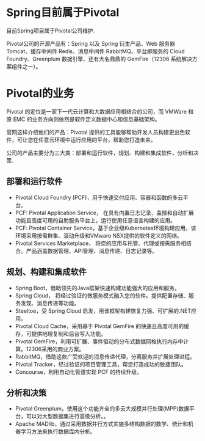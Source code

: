 # Spring目前属于Pivotal

目前Spring项目属于Pivotal公司维护.

Pivotal公司的开源产品有：Spring 以及 Spring 衍生产品、Web 服务器 Tomcat、缓存中间件 Redis、消息中间件 RabbitMQ、平台即服务的 Cloud Foundry、Greenplum 数据引擎、还有大名鼎鼎的 GemFire（12306 系统解决方案组件之一）。


# Pivotal的业务
Pivotal 的定位是一家下一代云计算和大数据应用相结合的公司，而 VMWare 和原 EMC 的业务方向则依然是软件定义数据中心和信息基础架构。

官网这样介绍他们的产品：Pivotal 提供的工具能够帮助开发人员构建更出色软件，可让您在任意云环境中运行应用的平台，帮助您打造未来。

公司的产品主要分为三大类：部署和运行软件，规划、构建和集成软件，分析和决策.

## 部署和运行软件
* Pivotal Cloud Foundry (PCF)，用于快速交付应用、容器和函数的多云平台。
* PCF: Pivotal Application Service， 在具有内置日志记录、监控和自动扩展功能且高度可用的自助服务平台上，运行使用任意语言构建的应用。
* PCF: Pivotal Container Service，基于企业级Kubernetes环境构建应用，该环境采用按需群集、滚动升级和VMware NSX提供的软件定义的网络。
* Pivotal Services Marketplace， 将您的应用与托管、代理或按需服务相结合。产品涵盖数据管理、API管理、消息传递、日志记录等。


## 规划、构建和集成软件
* Spring Boot，借助领先的Java框架快速构建功能强大的应用和服务。
* Spring Cloud， 将经过验证的微服务模式融入您的软件。提供配置存储、服务发现、消息传递等功能。
* Steeltoe，受 Spring Cloud 启发，用该框架构建恢复力强、可扩展的.NET应用。
* Pivotal Cloud Cache，采用基于 Pivotal GemFire 的快速且高度可用的缓存，可提供地理复制和后台写入功能。
* Pivotal GemFire，利用可扩展、事件驱动的分布式数据网格执行内存中计算。12306采用的商业方案。
* RabbitMQ，借助这款广受欢迎的消息传递代理，分离服务并扩展处理进程。
* Pivotal Tracker，经过验证的项目管理工具，帮您打造成功的敏捷团队。
* Concourse，利用自动化管道实现 PCF 的持续升级。

## 分析和决策
* Pivotal Greenplum，使用这个功能齐全的多云大规模并行处理(MPP)数据平台，可以对大型数据集进行高级分析。。
* Apache MADlib，通过采用数据并行方式实施多结构数据的数学、统计和机器学习方法来执行数据库内分析。